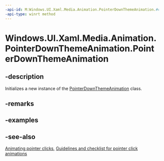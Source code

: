 ```yaml
---
-api-id: M:Windows.UI.Xaml.Media.Animation.PointerDownThemeAnimation.#ctor
-api-type: winrt method
---
```


<!-- Method syntax
public PointerDownThemeAnimation()
-->

# Windows.UI.Xaml.Media.Animation.PointerDownThemeAnimation.PointerDownThemeAnimation

## -description
Initializes a new instance of the [PointerDownThemeAnimation](pointerdownthemeanimation.md) class.


## -remarks

## -examples

## -see-also
[Animating pointer clicks](/previous-versions/windows/apps/jj649432(v=win.10)), [Guidelines and checklist for pointer click animations](/windows/uwp/style/motion-pointer)
